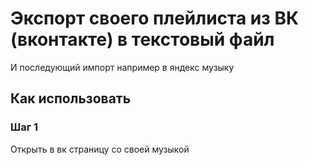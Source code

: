 # Экспорт своего плейлиста из ВК (вконтакте) в текстовый файл

И последующий импорт например в яндекс музыку

## Как использовать

### Шаг 1

Открыть в вк страницу со своей музыкой

